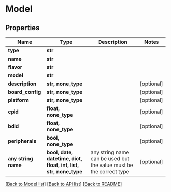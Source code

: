 # Model


## Properties
Name | Type | Description | Notes
------------ | ------------- | ------------- | -------------
**type** | **str** |  | 
**name** | **str** |  | 
**flavor** | **str** |  | 
**model** | **str** |  | 
**description** | **str, none_type** |  | [optional] 
**board_config** | **str, none_type** |  | [optional] 
**platform** | **str, none_type** |  | [optional] 
**cpid** | **float, none_type** |  | [optional] 
**bdid** | **float, none_type** |  | [optional] 
**peripherals** | **bool, none_type** |  | [optional] 
**any string name** | **bool, date, datetime, dict, float, int, list, str, none_type** | any string name can be used but the value must be the correct type | [optional]

[[Back to Model list]](../README.md#documentation-for-models) [[Back to API list]](../README.md#documentation-for-api-endpoints) [[Back to README]](../README.md)


